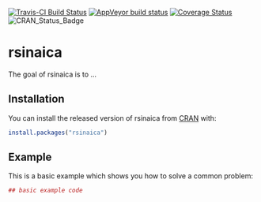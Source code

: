 
<!-- README.md is generated from README.Rmd. Please edit that file -->
[![Travis-CI Build Status](https://travis-ci.org/diegovalle/rsinaica.svg?branch=master)](https://travis-ci.org/diegovalle/rsinaica) [![AppVeyor build status](https://ci.appveyor.com/api/projects/status/c7kg6o68exx0lirg?svg=true)](https://ci.appveyor.com/project/diegovalle/rsinaica/branch/master) [![Coverage Status](https://img.shields.io/codecov/c/github/diegovalle/rsinaica/master.svg)](https://codecov.io/github/diegovalle/rsinaica?branch=master) ![CRAN\_Status\_Badge](http://www.r-pkg.org/badges/version-ago/rsinaica?color=red)

rsinaica
========

The goal of rsinaica is to ...

Installation
------------

You can install the released version of rsinaica from [CRAN](https://CRAN.R-project.org) with:

``` r
install.packages("rsinaica")
```

Example
-------

This is a basic example which shows you how to solve a common problem:

``` r
## basic example code
```
